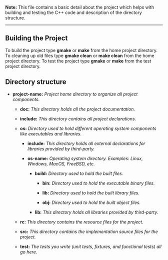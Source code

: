 __Note:__ This file contains a basic detail about the project which helps with building and testing the C++ code and description of the directory structure.

---

Building the Project
--------------------

To build the project type __gmake__ or __make__ from the home project directory.
To cleaning up old files type __gmake clean__ or __make clean__ from the home project directory.
To test the project type __gmake__ or __make__ from the test project directory.

Directory structure
-------------------

- __project-name:__ *Project home directory to organize all project components.*

  - __doc:__ *This directory holds all the project documentation.*

  - __include:__ *This directory contains all project declarations.*

  - __os:__ *Directory used to hold different operating system components like executables and libraries.*

    - __include:__ *This directory holds all external declarations for libraries provided by third-party.*

    - __os-name:__ *Operating system directory. Examples: Linux, Windows, MacOS, FreeBSD, etc.*

      - __build:__ *Directory used to hold the built files.*

        - __bin:__ *Directory used to hold the executable binary files.*

        - __lib:__ *Directory used to hold the built library files.*

        - __obj:__ *Directory used to hold the built object files.*

      - __lib:__ *This directory holds all libraries provided by third-party.*

  - __rc:__ *This directory contains the resource files for the project.*

  - __src:__ *This directory contains the implementation source files for the project.*

  - __test:__ *The tests you write (unit tests, fixtures, and functional tests) all go here.*